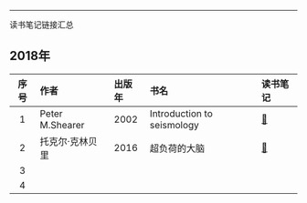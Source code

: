 -----

读书笔记链接汇总

<!--more-->


## 2018年

| 序号 | 作者 | 出版年 | 书名 | 读书笔记 |
|:---:|:---|:---|:---|:---|
| 1 | Peter M.Shearer | 2002 | Introduction to seismology | [:book:](/book-working-memory) |
| 2 | 托克尔·克林贝里 | 2016 | 超负荷的大脑 | [:book:](/book-working-memory) |
| 3 |  |   |  | |
| 4 |  |   |  | |


